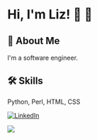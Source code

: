 
# Hi, I'm Liz! 👋 🏈

## 🚀 About Me
I'm a software engineer.

## 🛠 Skills
Python, Perl, HTML, CSS


<a href="https://www.linkedin.com/in/liz-stamps-568093196/"><img alt="LinkedIn" src="https://img.shields.io/badge/LinkedIn-0077B5?style=for-the-badge&logo=linkedin&logoColor=white"/></a>

<a href="https://github.com/byucoug2">
  <img align="center" src="https://github-readme-streak-stats.herokuapp.com/?user=byucoug2&theme=material-palenight" />
</a><br>

<!--
<a href="https://github.com/roxiomontes">
  <img align="center" src="https://github-readme-stats.vercel.app/api?username=roxiomontes&show_icons=true&theme=material-palenight" />
</a><br>
<a href="https://github.com/roxiomontes">
  <img align="center" src="https://github-readme-stats.vercel.app/api/top-langs/?username=roxiomontes&layout=compact&theme=material-palenight" />
</a><br>

-->

  
<!--
**byucoug2/byucoug2** is a ✨ _special_ ✨ repository because its `README.md` (this file) appears on your GitHub profile.

Here are some ideas to get you started:

- 🔭 I’m currently working on ...
- 🌱 I’m currently learning ...
- 👯 I’m looking to collaborate on ...
- 🤔 I’m looking for help with ...
- 💬 Ask me about ...
- 📫 How to reach me: ...
- 😄 Pronouns: ...
- ⚡ Fun fact: ...
-->
